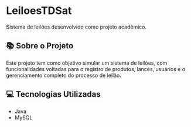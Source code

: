 # LeiloesTDSat

Sistema de leilões desenvolvido como projeto acadêmico.

## 📚 Sobre o Projeto

Este projeto tem como objetivo simular um sistema de leilões, com funcionalidades voltadas para o registro de produtos, lances, usuários e o gerenciamento completo do processo de leilão.

## 💻 Tecnologias Utilizadas

- Java
- MySQL
